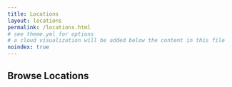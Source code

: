 ```yaml
---
title: Locations
layout: locations
permalink: /locations.html
# see theme.yml for options
# a cloud visualization will be added below the content in this file
noindex: true
---
```


## Browse Locations
